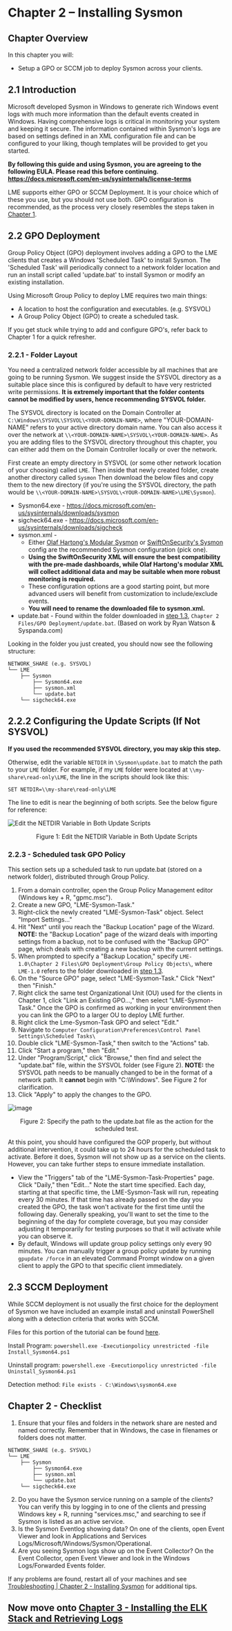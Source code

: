 # Chapter 2 – Installing Sysmon

## Chapter Overview
In this chapter you will:
* Setup a GPO or SCCM job to deploy Sysmon across your clients.

## 2.1 Introduction
Microsoft developed Sysmon in Windows to generate rich Windows event logs with much more information than the default events created in Windows. Having comprehensive logs is critical in monitoring your system and keeping it secure. The information contained within Sysmon's logs are based on settings defined in an XML configuration file and can be configured to your liking, though templates will be provided to get you started.

**By following this guide and using Sysmon, you are agreeing to the following EULA.
Please read this before continuing.
https://docs.microsoft.com/en-us/sysinternals/license-terms**

LME supports either GPO or SCCM Deployment. It is your choice which of these you use, but you should not use both. GPO configuration is recommended, as the process very closely resembles the steps taken in [Chapter 1](/docs/markdown/chapter1/chapter1.md).

## 2.2 GPO Deployment

Group Policy Object (GPO) deployment involves adding a GPO to the LME clients that creates a Windows 'Scheduled Task' to install Sysmon. The 'Scheduled Task' will periodically connect to a network folder location and run an install script called 'update.bat' to install Sysmon or modify an existing installation.

Using Microsoft Group Policy to deploy LME requires two main things:
- A location to host the configuration and executables. (e.g. SYSVOL)
- A Group Policy Object (GPO) to create a scheduled task.

If you get stuck while trying to add and configure GPO's, refer back to Chapter 1 for a quick refresher.

### 2.2.1 - Folder Layout
You need a centralized network folder accessible by all machines that are going to be running Sysmon. We suggest inside the SYSVOL directory as a suitable place since this is configured by default to have very restricted write permissions.
**It is extremely important that the folder contents cannot be modified by users, hence recommending SYSVOL folder.**

The SYSVOL directory is located on the Domain Controller at `C:\Windows\SYSVOL\SYSVOL\<YOUR-DOMAIN-NAME>`, where "YOUR-DOMAIN-NAME" refers to your active directory domain name. You can also access it over the network at `\\<YOUR-DOMAIN-NAME>\SYSVOL\<YOUR-DOMAIN-NAME>`. As you are adding files to the SYSVOL directory throughout this chapter, you can either add them on the Domain Controller locally or over the network.

First create an empty directory in SYSVOL (or some other network location of your choosing) called `LME`. Then inside that newly created folder, create another directory called `Sysmon` Then download the below files and copy them to the new directory (if you're using the SYSVOL directory, the path would be ```\\<YOUR-DOMAIN-NAME>\SYSVOL\<YOUR-DOMAIN-NAME>\LME\Sysmon```).
- Sysmon64.exe - https://docs.microsoft.com/en-us/sysinternals/downloads/sysmon
- sigcheck64.exe  - https://docs.microsoft.com/en-us/sysinternals/downloads/sigcheck
- sysmon.xml -
  - Either [Olaf Hartong's Modular Sysmon](https://github.com/olafhartong/sysmon-modular/blob/master/sysmonconfig.xml) or [SwiftOnSecurity's Sysmon](https://github.com/SwiftOnSecurity/sysmon-config/blob/master/sysmonconfig-export.xml) config are the recommended Sysmon configuration (pick one).
  - **Using the SwiftOnSecurity XML will ensure the best compatibility with the pre-made dashboards, while Olaf Hartong's modular XML will collect additional data and may be suitable when more robust monitoring is required.**
  - These configuration options are a good starting point, but more advanced users will benefit from customization to include/exclude events.
  - **You will need to rename the downloaded file to sysmon.xml.**
- update.bat - Found within the folder downloaded in [step 1.3](/docs/markdown/chapter1/chapter1.md#13-download-lme), `Chapter 2 Files/GPO Deployment/update.bat`. (Based on work by Ryan Watson & Syspanda.com)

Looking in the folder you just created, you should now see the following structure:

```
NETWORK_SHARE (e.g. SYSVOL)
└── LME
	├── Sysmon
		├── Sysmon64.exe
		├── sysmon.xml
		└── update.bat
	└── sigcheck64.exe
```

## 2.2.2 Configuring the Update Scripts (If Not SYSVOL)

**If you used the recommended SYSVOL directory, you may skip this step.**

Otherwise, edit the variable `NETDIR` in `\Sysmon\update.bat` to match the path to your `LME` folder. For example, if my `LME` folder were located at `\\my-share\read-only\LME`, the line in the scripts should look like this:

```
SET NETDIR=\\my-share\read-only\LME
```

The line to edit is near the beginning of both scripts. See the below figure for reference:

![Edit the NETDIR Variable in Both Update Scripts](/docs/imgs/edit-update-script.png)
<p align="center">
Figure 1: Edit the NETDIR Variable in Both Update Scripts
</p>

### 2.2.3 - Scheduled task GPO Policy
This section sets up a scheduled task to run update.bat (stored on a network folder), distributed through Group Policy.

1. From a domain controller, open the Group Policy Management editor (Windows key + R, "gpmc.msc").
2. Create a new GPO, "LME-Sysmon-Task."
3. Right-click the newly created "LME-Sysmon-Task" object. Select "Import Settings..."
4. Hit "Next" until you reach the "Backup Location" page of the Wizard. **NOTE:** the "Backup Location" page of the wizard deals with importing settings from a backup, not to be confused with the "Backup GPO" page, which deals with creating a new backup with the current settings.
5. When prompted to specify a "Backup Location," specify `LME-1.0\Chapter 2 Files\GPO Deployment\Group Policy Objects\`, where `LME-1.0` refers to the folder downloaded in [step 1.3](/docs/markdown/chapter1/chapter1.md#13-download-lme).
6. On the "Source GPO" page, select "LME-Sysmon-Task." Click "Next" then "Finish."
7. Right click the same test Organizational Unit (OU) used for the clients in Chapter 1, click "Link an Existing GPO...," then select "LME-Sysmon-Task." Once the GPO is confirmed as working in your environment then you can link the GPO to a larger OU to deploy LME further.
8. Right click the Lme-Sysmon-Task GPO and select "Edit."
9. Navigate to  `Computer Configuration\Preferences\Control Panel Settings\Scheduled Tasks\`
10. Double click "LME-Sysmon-Task," then switch to the "Actions" tab.
11. Click "Start a program," then "Edit."
12. Under "Program/Script," click "Browse," then find and select the "update.bat" file, within the SYSVOL folder (see Figure 2). **NOTE:** the SYSVOL path needs to be manually changed to be in the format of a network path. It **cannot** begin with "C:\\Windows".  See Figure 2 for clarification.
13. Click "Apply" to apply the changes to the GPO.
    
![image](/docs/imgs/sysmon-task-properties.png)
<p align="center">
Figure 2: Specify the path to the update.bat file as the action for the scheduled test.
</p>

At this point, you should have configured the GOP properly, but without additional intervention, it could take up to 24 hours for the scheduled task to activate. Before it does, Sysmon will not show up as a service on the clients. However, you can take further steps to ensure immediate installation.
- View the "Triggers" tab of the "LME-Sysmon-Task-Properties" page. Click "Daily," then "Edit..." Note the start time specified. Each day, starting at that specific time, the LME-Sysmon-Task will run, repeating every 30 minutes. If that time has already passed on the day you created the GPO, the task won't activate for the first time until the following day. Generally speaking, you'll want to set the time to the beginning of the day for complete coverage, but you may consider adjusting it temporarily for testing purposes so that it will activate while you can observe it.
- By default, Windows will update group policy settings only every 90 minutes. You can manually trigger a group policy update by running `gpupdate /force` in an elevated Command Prompt window on a given client to apply the GPO to that specific client immediately. 


## 2.3 SCCM Deployment
While SCCM deployment is not usually the first choice for the deployment of Sysmon we have included an example install and uninstall PowerShell along with a detection criteria that works with SCCM.

Files for this portion of the tutorial can be found [here](/Chapter%202%20Files/SCCM%20Deployment/).

Install Program:
```powershell.exe -Executionpolicy unrestricted -file Install_Sysmon64.ps1```

Uninstall program:
```powershell.exe -Executionpolicy unrestricted -file Uninstall_Sysmon64.ps1```

Detection method: `File exists - C:\Windows\sysmon64.exe`

## Chapter 2 - Checklist
1. Ensure that your files and folders in the network share are nested and named correctly. Remember that in Windows, the case in filenames or folders does not matter.

```
NETWORK_SHARE (e.g. SYSVOL)
└── LME
	├── Sysmon
		├── Sysmon64.exe
		├── sysmon.xml
		└── update.bat
	└── sigcheck64.exe
```

2. Do you have the Sysmon service running on a sample of the clients? You can verify this by logging in to one of the clients and pressing Windows key + R, running "services.msc," and searching to see if Sysmon is listed as an active service.
3. Is the Sysmon Eventlog showing data? On one of the clients, open Event Viewer and look in Applications and Services Logs/Microsoft/Windows/Sysmon/Operational.
4. Are you seeing Sysmon logs show up on the Event Collector? On the Event Collector, open Event Viewer and look in the Windows Logs/Forwarded Events folder.

If any problems are found, restart all of your machines and see [Troubleshooting | Chapter 2 - Installing Sysmon](reference/troubleshooting.md#chapter-2---installing-sysmon) for additional tips.

## Now move onto [Chapter 3 - Installing the ELK Stack and Retrieving Logs](/docs/markdown/chapter3/chapter3.md)
